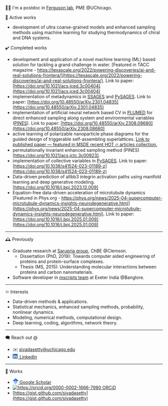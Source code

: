 👋🏽 I'm a postdoc in [Ferguson lab](https://www.ferglab.com), PME @UChicago.
<!-- Hi there 👋🏽 -- >
#### I'm a postdoc in [Ferguson lab](https://www.ferglab.com), PME @UChicago. 

<!--[[Link to CV](https://github.com/sivadasetty/sivadasetty/blob/6b89ce41fc0ea1a722fe775c3d13fcf7f10dbafe/docs/CV-SivaDasetty.pdf)]-->

🔭 Active works
  - development of ultra coarse-grained models and enhanced sampling methods using machine learning for studying thermodynamics of chiral and DNA systems.
      
  
  
✔️  Completed works
  - development and application of a novel machine learning (ML) based solution for tackling a grand challenge in water. [Featured in TACC magazine - https://texascale.org/2022/powering-discoveries/ai-and-real-solutions-frontera/](https://texascale.org/2022/powering-discoveries/ai-and-real-solutions-frontera/). Link to paper: [https://doi.org/10.1021/acs.jced.3c00404](https://doi.org/10.1021/acs.jced.3c00404)
  - implementation of metadynamics in [SSAGES](https://github.com/SSAGESproject/SSAGES) and [PySAGES](https://github.com/SSAGESLabs/PySAGES). Link to paper: [https://doi.org/10.48550/arXiv.2301.04835](https://doi.org/10.48550/arXiv.2301.04835)
  - implementation of artificial neural network based CV in [PLUMED](https://github.com/plumed/plumed2) for direct enhanced sampling along system and environmental variables ([PINES](https://github.com/Ferg-Lab/pines/tree/main)). Link to paper: [https://doi.org/10.48550/arXiv.2308.08680](https://doi.org/10.48550/arXiv.2308.08680)
  - active learning of polarizable nanoparticle phase diagrams for the guided design of triggerable self-assembling superlattices. [Link to published paper — featured in MSDE recent HOT 🔥 articles collection.](https://doi.org/10.1039/D1ME00187F)
  - permutationally invariant enhanced sampling method (PINES) [https://doi.org/10.1021/acs.jctc.3c00923].
  - implementation of collective variables in [PySAGES](https://github.com/SSAGESLabs/PySAGES). Link to paper: [https://doi.org/10.1038/s41524-023-01189-z](https://doi.org/10.1038/s41524-023-01189-z) 
  - Data-driven prediction of aIIbb3 integrin activation paths using manifold learning and deep generative modeling. [https://doi.org/10.1016/j.bpj.2023.12.009]
  - Equation-free data-driven acceleration of microtubule dynamics [Featured in Phys.org - https://phys.org/news/2025-04-supercomputer-microtubule-dynamics-insights-neurodegenerative.html](https://phys.org/news/2025-04-supercomputer-microtubule-dynamics-insights-neurodegenerative.html). Link to paper: [https://doi.org/10.1016/j.bpj.2025.01.009](https://doi.org/10.1016/j.bpj.2025.01.009)

<!--
🖥️ using
  - `Python` `C++` `Fortran` `MATLAB` `R`
  - Libraries: `Numpy`, `Pandas`, `GPyTorch`, `Sklearn`, `SciPy`, `Jupyter`, `PyTorch`
  - [`GROMACS`](https://manual.gromacs.org) [`LAMMPS`](https://lammps.sandia.gov)
  - [`SSAGES`](https://ssagesproject.github.io) [`PLUMED`](https://www.plumed.org)
  - High-performance computing platform (SLURM).
 -->
 ------------
 
 :mantelpiece_clock: Previously
  - Graduate research at [Sarupria group](https://sarupriagroup.github.io), ChBE @Clemson.
    - Dissertation (PhD, 2019): Towards computer aided engineering of proteins and protein-surface complexes.
    - Thesis (MS, 2015): Understanding molecular interactions between proteins and carbon nanomaterials.
  - Software developer in [mscripts team](https://www.mscripts.com) at Exeter India @Banglore.

 ------------

♾️ Interests
  - Data-driven methods & applications.
  - Statistical mechanics, enhanced sampling methods, probability, nonlinear dynamics.
  - Modeling, numerical methods, computational design.
  - Deep learning, coding, algorithms, network theory.

------------

🗨 Reach out @
  - ✉️ [sivadasetty@uchicago.edu](mailto:sivadasetty@uchicago.edu)
  - [<img src="/docs/LI-In-Bug.png" alt="https://www.linkedin.com/in/sivadasetty/" title="LinkedIn" width="18"/> LinkedIn](https://www.linkedin.com/in/sivadasetty/)

------------
📜 Works
  - [<img src="/docs/google-scholar.svg" alt="https://scholar.google.com/citations?user=Da5qwcYAAAAJ&hl=en&authuser=1" title="Scholar" width="18"/> Google Scholar](https://scholar.google.com/citations?user=Da5qwcYAAAAJ&hl=en&authuser=1)
  - [<img src="https://orcid.org/sites/default/files/images/orcid_16x16.png" alt="https://orcid.org/0000-0002-1666-7980" title=ORCiD/> ORCiD](https://orcid.org/0000-0002-1666-7980)
  - [https://gist.github.com/sivadasetty](https://gist.github.com/sivadasetty)
 
 <!-- - [<img src="https://upload.wikimedia.org/wikipedia/commons/thumb/a/aa/ResearchGate_Logo.png/220px-ResearchGate_Logo.png" alt="https://www.researchgate.net/profile/Siva_Dasetty" title=ResearchGate width="40"/> ResearchGate](https://www.researchgate.net/profile/Siva_Dasetty)
-->


<!--
📓 Notes (Also on [GitBook](https://sivadasetty.gitbook.io/sivadasetty/notes/wtmd))
  - [Bias forces in WtMD](/notes/wtmd-notes.pdf).
  - [<img src="https://upload.wikimedia.org/wikipedia/commons/thumb/f/f0/Publons_logo.png/1920px-Publons_logo.png" alt="https://publons.com/researcher/4333234/siva-dasetty/" title="Publons" width="38"/> Publons](https://publons.com/researcher/4333234/siva-dasetty/)
  - [GitBook](https://sivadasetty.gitbook.io/sivadasetty/)
-->



<!-- <p align="center"> -->
<!--  <img src="http://hits.dwyl.com/sivadasetty/sivadasetty.svg" alt="http://hits.dwyl.com/sivadasetty/sivadasetty" title="Hits" width="50"/> -->
<!-- <a href="http://hits.dwyl.com/sivadasetty/sivadasetty"> <img src="http://hits.dwyl.com/sivadasetty/sivadasetty.svg" alt="http://hits.dwyl.com/sivadasetty/sivadasetty" title="Hits" width="50"/> </a> -->
<!-- [![HitCount](http://hits.dwyl.com/sivadasetty/sivadasetty.svg)](http://hits.dwyl.com/sivadasetty/sivadasetty) -->
<!-- ![ViewCount](https://views.whatilearened.today/views/github/sivadasetty/sivadasetty.svg) -->
<!-- </p> -->

<!-- 
  - Wang, Dasetty, Sarupria and Blenner [Rational engineering of low temperature activity in Geobacillus thermocatenulatus lipase](https://www.biorxiv.org/content/10.1101/2021.03.14.435354v1), (submitted to _Biochem. Eng. J._), Preprint available.
  - Dasetty and Sarupria, [Advancing rational control of peptide-surface complexes](https://pubs.acs.org/doi/abs/10.1021/acs.jpcb.0c10740), _J. Phys. Chem. B._, 2021.
  - Dasetty, Barrows, and Sarupria [Adsorption of amino acids on graphene: assessment of current force fields](http://dx.doi.org/10.1039/C8SM02621A), _Soft Matter_, 2019.
  - Dasetty, Meza-Morales, Getman and Sarupria [Simulations of interfacial processes: recent advances in force field development](https://doi.org/10.1016/j.coche.2019.04.003), _Curr. Opin. Chem. Eng._, 2019.
   Dasetty, Blenner and Sarupria [Engineering lipases: walking the fine line between activity and stability](https://doi.org/10.1088/2053-1591/aa9946), _Mater. Res. Express_, 2017.
  - -->


<!--
**sivadasetty/sivadasetty** is a ✨ _special_ ✨ repository because its `README.md` (this file) appears on your GitHub profile.

Here are some ideas to get you started:

- 🔭 I’m currently working on ...
- 🌱 I’m currently learning ...
- 👯 I’m looking to collaborate on ...
- 🤔 I’m looking for help with ...
- 💬 Ask me about ...
- 📫 How to reach me: ...
- 😄 Pronouns: ...
- ⚡ Fun fact: ...
-->
